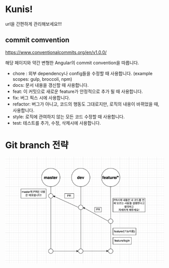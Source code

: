 # Kunis!

url을 간편하게 관리해보세요!!!

## commit comvention

https://www.conventionalcommits.org/en/v1.0.0/

해당 페이지와 약간 변형한 Angular의 commit convention을 따릅니다.

- chore : 외부 dependency나 config들을 수정할 때 사용합니다. (example scopes: gulp, broccoli, npm)
- docs: 문서 내용을 갱신할 때 사용합니다.
- feat: 이 커밋으로 새로운 feature가 안정적으로 추가 될 때 사용합니다.
- fix: 버그 픽스 시에 사용합니다.
- refactor: 버그가 아니고, 코드의 행동도 그대로지만, 로직의 내용이 바뀌었을 때, 사용합니다.
- style: 로직에 관여하지 않는 모든 코드 수정할 때 사용합니다.
- test: 테스트를 추가, 수정, 삭제시에 사용합니다.

# Git branch 전략

![git branch strategy](./docs/gitbranch.png)
